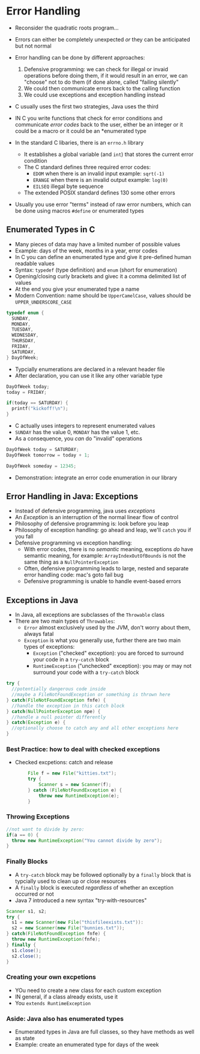 
# Error Handling

* Reconsider the quadratic roots program...

* Errors can either be completely unexpected *or* they can be anticipated but not normal
* Error handling can be done by different approaches:
    1. Defensive programming: we can check for illegal or invaid operations before doing them, if it would result in an error, we can "choose" not to do them (if done alone, called "failing silently"
    2. We could then communicate errors back to the calling function
    3. We could use exceptions and exception handling instead
* C usually uses the first two strategies, Java uses the third
* IN C you write functions that check for error conditions and communicate *error codes* back to the user, either be an integer or it could be a macro or it could be an *enumerated type
* In the standard C libaries, there is an `errno.h` library
    * It establishes a global variable (and `int`) that stores the current error condition
    * The C standard defines three required error codes:
        * `EDOM` when there is an invalid input example: `sqrt(-1)`
        * `ERANGE` when there is an invalid output example: `log(0)`
        * `EILSEQ` illegal byte sequence
    * The extended POSIX standard defines 130 some other errors
* Usually you use error "terms" instead of raw error numbers, which can be done using macros `#define` or enumerated types

## Enumerated Types in C

* Many pieces of data may have a limited number of possible values
* Example: days of the week, months in a year, error codes
* In C you can define an enumerated type and give it pre-defined human readable values
* Syntax: `typedef` (type definition) and `enum` (short for enumeration)
* Opening/closing curly brackets and givec it a comma delimited list of values
* At the end you give your enumerated type a name
* Modern Convention: name should be `UpperCamelCase`, values should be `UPPER_UNDERSCORE_CASE`

```c
typedef enum {
  SUNDAY,
  MONDAY,
  TUESDAY,
  WEDNESDAY,
  THURSDAY,
  FRIDAY,
  SATURDAY,
} DayOfWeek;
```

* Typcially enumerations are declared in a relevant header file
* After declaration, you can use it like any other variable type


```c
DayOfWeek today;
today = FRIDAY;

if(today == SATURDAY) {
  printf("kickoff!\n");
}
```

* C actually uses integers to represent enumerated values
* `SUNDAY` has the value 0, `MONDAY` has the value 1, etc.
* As a consequence, you *can* do "invalid" operations

```c
DayOfWeek today = SATURDAY;
DayOfWeek tomorrow = today + 1;

DayOfWeek someday = 12345;
```

* Demonstration: integrate an error code enumeration in our library

## Error Handling in Java: Exceptions

* Instead of defensive programming, java uses *exceptions*
* An *Exception* is an interruption of the normal linear flow of control
* Philosophy of defensive programming is: look before you leap
* Philosophy of exception handling: go ahead and leap, we'll `catch` you if you fall
* Defensive programming vs exception handling:
    * With error codes, there is no *semantic* meaning, exceptions *do* have semantic meaning, for example: `ArrayIndexOutOfBounds` is not the same thing as a `NullPointerException`
    * Often, defensive programming leads to large, nested and separate error handling code: mac's goto fail bug
    * Defensive programming is unable to handle event-based errors

## Exceptions in Java

* In Java, all exceptions are subclasses of the `Throwable` class
* There are two main types of `Throwables`:
    * `Error` almost exclusively used by the JVM, don't worry about them, always fatal
    * `Exception` is what you generally use, further there are two main types of exceptions:
        * `Exception` ("checked" exception): you are forced to surround your code in a `try-catch` block
        * `RuntimeException` ("unchecked" exception): you may or may not surround your code with a `try-catch` block

```java
try {
  //potentially dangerous code inside
  //maybe a FileNotFoundException or something is thrown here
} catch(FileNotFoundException fnfe) {
  //handle the exception in this catch block
} catch(NullPointerException npe) {
  //handle a null pointer differently
} catch(Exception e) {
  //optionally choose to catch any and all other exceptions here
}
```

### Best Practice: how to deal with checked exceptions

* Checked excpetions: catch and release

```java
		File f = new File("kitties.txt");
		try {
			Scanner s = new Scanner(f);
		} catch (FileNotFoundException e) {
			throw new RuntimeException(e);
		}
```

### Throwing Exceptions

```java
//not want to divide by zero:
if(a == 0) {
  throw new RuntimeException("You cannot divide by zero");
}
```

### Finally Blocks

* A `try-catch` block may be followed optionally by a `finally` block that is typcially used to clean up or close resources
* A `finally` block is executed *regardless* of whether an exception occurred or not
* Java 7 introduced a new syntax "try-with-resources"


```java
Scanner s1, s2;
try {
  s1 = new Scanner(new File("thisfileexists.txt")):
  s2 = new Scanner(new File("bunnies.txt"));
} catch(FileNotFoundException fnfe) {
  throw new RuntimeException(fnfe);
} finally {
  s1.close();
  s2.close();
}
```

### Creating your own excpetions

* YOu need to create a new class for each custom exception
* IN general, if a class already exists, use it
* You `extends RuntimeException`

### Aside: Java also has enumerated types

* Enumerated types in Java are full classes, so they have methods as well as state
* Example: create an enumerated type for days of the week

```text


















```














